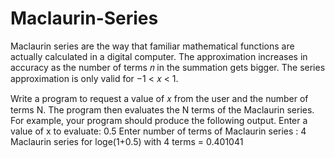 # Maclaurin-Series
Maclaurin series are the way that familiar mathematical functions are actually calculated in a digital computer. The approximation increases in accuracy as the number of terms 𝑛 in the summation gets bigger. The series approximation is only valid for −1 < 𝑥 < 1.

Write a program to request a value of 𝑥 from the user and the number of terms N. The program then evaluates the N terms of the Maclaurin series. For example, your program should produce the following
output.
Enter a value of x to evaluate: 0.5
Enter number of terms of Maclaurin series : 4
Maclaurin series for loge(1+0.5) with 4 terms = 0.401041 
